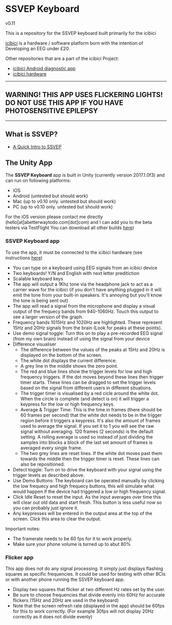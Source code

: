 # SSVEP Keyboard
v0.11

This is a repository for the SSVEP keyboard built primarily for the icibici

[icibici](https://github.com/icibici) is a hardware / software platform born with the intention of Developing an EEG under £20.

Other repositories that are a part of the icibici Project:

* [icibici Android diagnostic app](https://github.com/icibici/Android-diagnostic-app)
* [icibici hardware](https://github.com/icibici/smartphone-bci-hardware)

---------------------------------------------------------------------------------------------------------------------------------------------------------

**WARNING! THIS APP USES FLICKERING LIGHTS! DO NOT USE THIS APP IF YOU HAVE PHOTOSENSITIVE EPILEPSY**
---------------------------------------------------------------------------------------------------

---------------------------------------------------------------------------------------------------------------------------------------------------------

## What is SSVEP?

- [A Quick Intro to SSVEP](http://synaptitude.me/blog/a-quick-intro-to-ssvep-steady-state-visually-evoked-potential/)

## The Unity App

The **SSVEP Keyboard** app is built in Unity (currently version 2017.1.0f3) and can run on following platforms:

- iOS
- Android (untested but should work)
- Mac (up to v0.10 only. untested but should work)
- PC (up to v0.10 only. untested but should work)

For the iOS version please contact me directly (hello[at]abetterwaytodo.com[dot]com) and I can add you to the beta testers via TestFlight
You can download all other builds [here](https://drive.google.com/drive/folders/0B4W4Pn0tIMBXbGUtdmJCMW02dk0?usp=sharing))

### SSVEP Keyboard app

To use the app, it must be connected to the icibici hardware (see instructions [here](https://github.com/icibici/smartphone-bci-hardware))

- You can type on a keyboard using EEG signals from an icibici device
- Two keyboards! Y/N and English with next letter preditiction
- Scalable keyboard keys
- The app will output a 1Khz tone via the headphone jack to act as a carrier wave for the icibici (if you don't have anything plugged in it will emit the tone from your built-in speakers. It's annoying but you'll know the tone is being sent out)
- The app will read a signal from the microphone and display a visual output of the frequecy bands from 940-1060Hz. Touch this output to see a larger version of the graph.
- Frequency bands 1015Hz and 1020Hz are highlighted. These represent 15Hz and 20Hz signals from the brain (Look for peaks at these points).
- Use demo signal toggle: Turn this on to play a pre-recorded EEG signal (from my own brain) instead of using the signal from your device
- Difference visualiser
  - The difference between the values of the peaks at 15Hz and 20Hz is displayed on the bottom of the screen.
  - The white dot displays the current difference.
  - A grey line in the middle shows the zero point.
  - The red and blue lines show the trigger levels for low and high frequency triggers. If the dot moves beyond these lines then trigger timer starts. These lines can be dragged to set the trigger levels based on the signal from different users in different situations.
  - The trigger timer is visualised by a red cicle around the white dot. When the circle is complete (and detect is on) it will trigger a keypress for the low or high frequency keys.
  - Average & Trigger Time: This is the time in frames (there should be 60 frames per second) that the white dot needs to be in the trigger region before it triggers a keypress. It's also the amount of frames used to average the signal. If you set it to 1 you will see the raw signal without averaging. 120 frames (2 seconds) is the default setting. A rolling average is used so instead of just dividing the samples into blocks a block of the last set amount of frames is averaged every single frame.
  - The two grey lines are reset lines. If the white dot moves past them towards the middle then the trigger timer is reset. These lines can also be repositioned.
- Detect toggle: Turn on to drive the keyboard with your signal using the trigger levels as described above.
- Use Demo Buttons: The keyboard can be operated manually by clicking the low frequecy and high frequecy buttons, this will simulate what would happen if the device had triggered a low or high frequency signal.
- Click Idle Reset to reset the input. As the input averages over time this will clear out old data and start fresh. This button is less useful now so you can probably just ignore it.
- Any keypresses will be entered in the output area at the top of the screen. Click this area to clear the output.

Important notes:
- The framerate needs to be 60 fps for it to work properly.
- Make sure your phone volume is turned up to abut 80%

### Flicker app

This app does not do any signal processing. It simply just displays flashing squares as specific frequencies. It could be used for testing with other BCIs or with another phone running the SSVEP keyboard app.

- Display two squares that flicker at two different Hz rates set by the user.
- Be sure to choose frequencies that divide evenly into 60Hz for accurate flickers (15Hz and 20Hz are used in the keyboard)
- Note that the screen refresh rate (displayed in the app) should be 60fps for this to work correctly. (For example 30fps will not display 20Hz correctly as it does not divide evenly)


